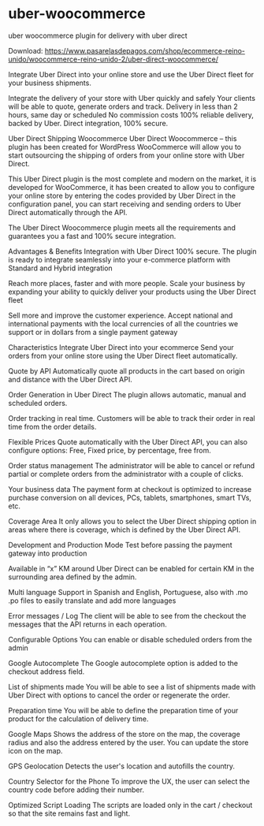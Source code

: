 # uber-woocommerce
uber woocommerce plugin for delivery with uber direct

Download:
https://www.pasarelasdepagos.com/shop/ecommerce-reino-unido/woocommerce-reino-unido-2/uber-direct-woocommerce/ 


Integrate Uber Direct into your online store and use the Uber Direct fleet for your business shipments.

Integrate the delivery of your store with Uber quickly and safely
Your clients will be able to quote, generate orders and track.
Delivery in less than 2 hours, same day or scheduled
No commission costs
100% reliable delivery, backed by Uber.
Direct integration, 100% secure.

Uber Direct Shipping Woocommerce
Uber Direct Woocommerce – this plugin has been created for WordPress WooCommerce will allow you to start outsourcing the shipping of orders from your online store with Uber Direct.

This Uber Direct plugin is the most complete and modern on the market, it is developed for WooCommerce, it has been created to allow you to configure your online store by entering the codes provided by Uber Direct  in the configuration panel, you can start receiving and sending orders to Uber Direct automatically through the API.

The Uber Direct Woocommerce plugin meets all the requirements and guarantees you a fast and 100% secure integration.

Advantages & Benefits
Integration with Uber Direct 100% secure.
The plugin is ready to integrate seamlessly into your e-commerce platform with Standard and Hybrid integration

Reach more places, faster and with more people.
Scale your business by expanding your ability to quickly deliver your products using the Uber Direct fleet

Sell ​​more and improve the customer experience.
Accept national and international payments with the local currencies of all the countries we support or in dollars from a single payment gateway

Characteristics
Integrate Uber Direct into your ecommerce
Send your orders from your online store using the Uber Direct fleet automatically.

Quote by API
Automatically quote all products in the cart based on origin and distance with the Uber Direct API.

Order Generation in Uber Direct
The plugin allows automatic, manual and scheduled orders.

Order tracking in real time.
Customers will be able to track their order in real time from the order details.

Flexible Prices
Quote automatically with the Uber Direct API, you can also configure options: Free, Fixed price, by percentage, free from.

Order status management
The administrator will be able to cancel or refund partial or complete orders from the administrator with a couple of clicks.

Your business data
The payment form at checkout is optimized to increase purchase conversion on all devices, PCs, tablets, smartphones, smart TVs, etc.

Coverage Area
It only allows you to select the Uber Direct shipping option in areas where there is coverage, which is defined by the Uber Direct API.

Development and Production Mode
Test before passing the payment gateway into production

Available in “x” KM around
Uber Direct can be enabled for certain KM in the surrounding area defined by the admin.

Multi language
Support in Spanish and English, Portuguese, also with .mo .po files to easily translate and add more languages

Error messages / Log
The client will be able to see from the checkout the messages that the API returns in each operation.

Configurable Options
You can enable or disable scheduled orders from the admin

Google Autocomplete
The Google autocomplete option is added to the checkout address field.

List of shipments made
You will be able to see a list of shipments made with Uber Direct with options to cancel the order or regenerate the order.

Preparation time
You will be able to define the preparation time of your product for the calculation of delivery time.

Google Maps
Shows the address of the store on the map, the coverage radius and also the address entered by the user. You can update the store icon on the map.

GPS Geolocation
Detects the user's location and autofills the country.

Country Selector for the Phone
To improve the UX, the user can select the country code before adding their number.

Optimized Script Loading
The scripts are loaded only in the cart / checkout so that the site remains fast and light.
